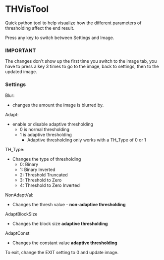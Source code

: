 # THVisTool
Quick python tool to help visualize how the different parameters of thresholding affect the end result.

Press any key to switch between Settings and Image.

### IMPORTANT
The changes don't show up the first time you switch to the image tab, you have to press a key 3 times to go to the image, back to settings, then to the updated image.

### Settings
Blur:
* changes the amount the image is blurred by.

Adapt: 
* enable or disable adaptive thresholding
  * 0 is normal thresholding
  * 1 is adaptive thresholding
    * Adaptive thresholding only works with a TH_Type of 0 or 1

TH_Type:
* Changes the type of thresholding
  * 0: Binary
  * 1: Binary Inverted
  * 2: Threshold Truncated
  * 3: Threshold to Zero
  * 4: Threshold to Zero Inverted

NonAdaptVal:
* Changes the thresh value - **non-adaptive thresholding**

AdaptBlockSize 
* Changes the block size  **adaptive thresholding**

AdaptConst 
* Changes the constant value **adaptive thresholding**
 
To exit, change the EXIT setting to 0 and update image.
